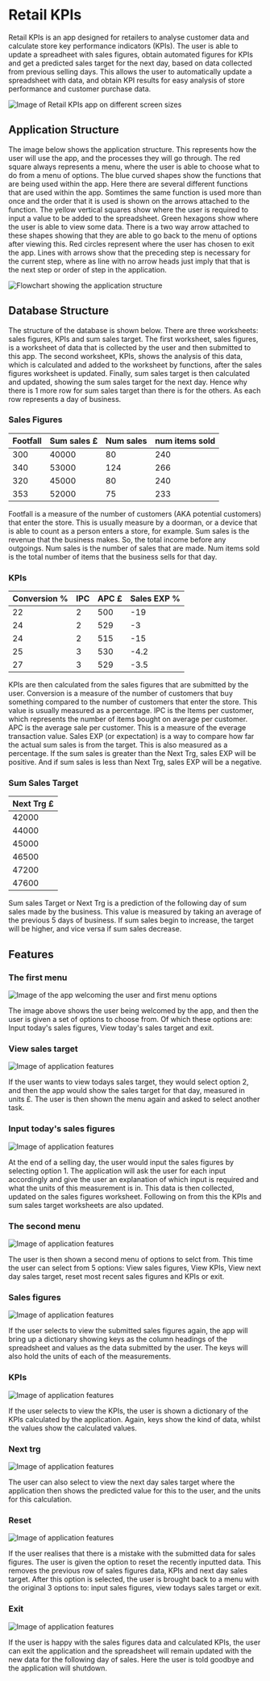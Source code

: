 # Retail KPIs
Retail KPIs is an app designed for retailers to analyse customer data and calculate store key performance indicators (KPIs). The user is able to update a spreadheet with sales figures, obtain automated figures for KPIs and get a predicted sales target for the next day, based on data collected from previous selling days. This allows the user to automatically update a spreadsheet with data, and obtain KPI results for easy analysis of store performance and customer purchase data.

<img src="assets/images/responsivity.png" alt="Image of Retail KPIs app on different screen sizes">


## Application Structure

The image below shows the application structure. This represents how the user will use the app, and the processes they will go through.
The red square always represents a menu, where the user is able to choose what to do from a menu of options. The blue curved shapes show the functions that are being used within the app. Here there are several different functions that are used within the app. Somtimes the same function is used more than once and the order that it is used is shown on the arrows attached to the function. The yellow vertical squares show where the user is required to input a value to be added to the spreadsheet. Green hexagons show where the user is able to view some data. There is a two way arrow attached to these shapes showing that they are able to go back to the menu of options after viewing this. 
Red circles represent where the user has chosen to exit the app. Lines with arrows show that the preceding step is necessary for the current step, where as line with no arrow heads just imply that that is the next step or order of step in the application.

<img src="assets/images/structure.png" alt="Flowchart showing the application structure">


## Database Structure

The structure of the database is shown below. There are three worksheets: sales figures, KPIs and sum sales target. The first worksheet, sales figures, is a worksheet of data that is collected by the user and then submitted to this app. The second worksheet, KPIs, shows the analysis of this data, which is calculated and added to the worksheet by functions, after the sales figures worksheet is updated. Finally, sum sales target is then calculated and updated, showing the sum sales target for the next day. Hence why there is 1 more row for sum sales target than there is for the others. As each row represents a day of business.

### Sales Figures

|Footfall|Sum sales £|Num sales|num items sold|
|---|---|---|---|
|300|40000|80|240|
|340|53000|124|266|
|320|45000|80|240|
|353|52000|75|233|

Footfall is a measure of the number of customers (AKA potential customers) that enter the store. This is usually measure by a doorman, or a device that is able to count as a person enters a store, for example. Sum sales is the revenue that the business makes. So, the total income before any outgoings. Num sales is the number of sales that are made. Num items sold is the total number of items that the business sells for that day.

### KPIs

|Conversion %|IPC|APC £|Sales EXP %|
|---|---|---|---|
|22|2|500|-19|
|24|2|529|-3|
|24|2|515|-15|
|25|3|530|-4.2|
|27|3|529|-3.5|

KPIs are then calculated from the sales figures that are submitted by the user. Conversion is a measure of the number of customers that buy something compared to the number of customers that enter the store. This value is usually measured as a percentage. IPC is the Items per customer, which represents the number of items bought on average per customer. APC is the average sale per customer. This is a measure of the everage transaction value. Sales EXP (or expectation) is a way to compare how far the actual sum sales is from the target. This is also measured as a percentage. If the sum sales is greater than the Next Trg, sales EXP will be positive. And if sum sales is less than Next Trg, sales EXP will be a negative.

### Sum Sales Target

|Next Trg £|
|---|
|42000|
|44000|
|45000|
|46500|
|47200|
|47600|

Sum sales Target or Next Trg is a prediction of the following day of sum sales made by the business. This value is measured by taking an average of the previous 5 days of business. If sum sales begin to increase, the target will be higher, and vice versa if sum sales decrease.

## Features

### The first menu

<img src="assets/images/welcome.png" alt="Image of the app welcoming the user and first menu options">

The image above shows the user being welcomed by the app, and then the user is given a set of options to choose from. Of which these options are: Input today's sales figures, View today's sales target and exit.  

### View sales target

<img src="assets/images/target.png" alt="Image of application features">

If the user wants to view todays sales target, they would select option 2, and then the app would show the sales target for that day, measured in units £. The user is then shown the menu again and asked to select another task.  

### Input today's sales figures

<img src="assets/images/inputs.png" alt="Image of application features">

At the end of a selling day, the user would input the sales figures by selecting option 1. The application will ask the user for each input accordingly and give the user an explanation of which input is required and what the units of this measurement is in. This data is then collected, updated on the sales figures worksheet. Following on from this the KPIs and sum sales target worksheets are also updated.  

### The second menu 

<img src="assets/images/second.png" alt="Image of application features">

The user is then shown a second menu of options to selct from. This time the user can select from 5 options: View sales figures, View KPIs, View next day sales target, reset most recent sales figures and KPIs or exit.  

### Sales figures

<img src="assets/images/figures.png" alt="Image of application features">

If the user selects to view the submitted sales figures again, the app will bring up a dictionary showing keys as the column headings of the spreadsheet and values as the data submitted by the user. The keys will also hold the units of each of the measurements.  

### KPIs

<img src="assets/images/kpis.png" alt="Image of application features">

If the user selects to view the KPIs, the user is shown a dictionary of the KPIs calculated by the application. Again, keys show the kind of data, whilst the values show the calculated values.  

### Next trg

<img src="assets/images/next.png" alt="Image of application features">

The user can also select to view the next day sales target where the application then shows the predicted value for this to the user, and the units for this calculation.  

### Reset

<img src="assets/images/reset.png" alt="Image of application features">

If the user realises that there is a mistake with the submitted data for sales figures. The user is given the option to reset the recently inputted data. This removes the previous row of sales figures data, KPIs and next day sales target. After this option is selected, the user is brought back to a menu with the original 3 options to: input sales figures, view todays sales target or exit.  

### Exit

<img src="assets/images/exit.png" alt="Image of application features">

If the user is happy with the sales figures data and calculated KPIs, the user can exit the application and the spreadsheet will remain updated with the new data for the following day of sales. Here the user is told goodbye and the application will shutdown. 

